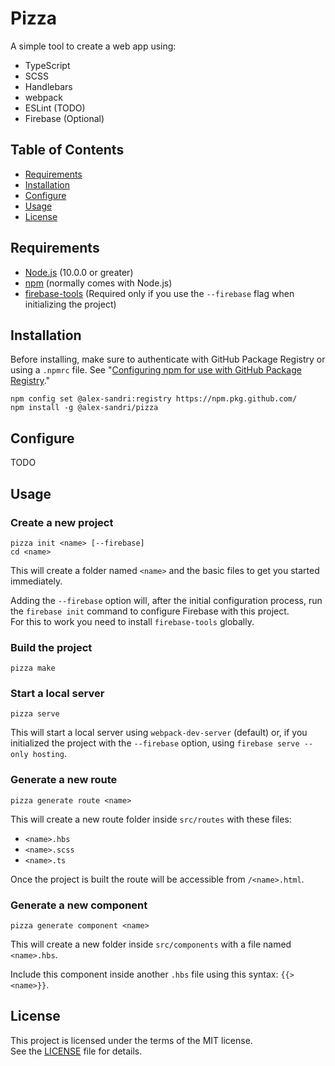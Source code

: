 # Pizza

A simple tool to create a web app using:
 - TypeScript
 - SCSS
 - Handlebars
 - webpack
 - ESLint (TODO)
 - Firebase (Optional)

## Table of Contents

 * [Requirements](#requirements)
 * [Installation](#installation)
 * [Configure](#configure)
 * [Usage](#usage)
 * [License](#license)

## Requirements

 - [Node.js](https://nodejs.org/) (10.0.0 or greater)
 - [npm](https://www.npmjs.com/) (normally comes with Node.js)
 - [firebase-tools](https://github.com/firebase/firebase-tools) (Required only if you use the `--firebase` flag when initializing the project)


## Installation

Before installing, make sure to authenticate with GitHub Package Registry or using a `.npmrc` file. See "[Configuring npm for use with GitHub Package Registry](https://help.github.com/en/articles/configuring-npm-for-use-with-github-package-registry#authenticating-to-github-package-registry)."

```
npm config set @alex-sandri:registry https://npm.pkg.github.com/
npm install -g @alex-sandri/pizza
```

## Configure

TODO

## Usage

### Create a new project

```
pizza init <name> [--firebase]
cd <name>
```

This will create a folder named `<name>` and the basic files to get you started immediately.

Adding the `--firebase` option will, after the initial configuration process, run the `firebase init` command to configure Firebase with this project.  
For this to work you need to install `firebase-tools` globally.

### Build the project

`pizza make`

### Start a local server

`pizza serve`

This will start a local server using `webpack-dev-server` (default) or, if you initialized the project with the `--firebase` option, using `firebase serve --only hosting`.

### Generate a new route

`pizza generate route <name>`

This will create a new route folder inside `src/routes` with these files:
 - `<name>.hbs`
 - `<name>.scss`
 - `<name>.ts`

Once the project is built the route will be accessible from `/<name>.html`.

### Generate a new component

`pizza generate component <name>`

This will create a new folder inside `src/components` with a file named `<name>.hbs`.

Include this component inside another `.hbs` file using this syntax: `{{> <name>}}`.

## License

This project is licensed under the terms of the MIT license.  
See the [LICENSE](LICENSE) file for details.
